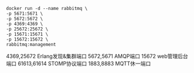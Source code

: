 ```shell
docker run -d --name rabbitmq \
-p 5671:5671 \
-p 5672:5672 \
-p 4369:4369 \
-p 25672:25672 \
-p 15671:15671 \
-p 15672:15672 \
rabbitmq:management
```

4369,25672  Erlang发现&集群端口
5672,5671 AMQP端口
15672 web管理后台端口
61613,61614 STOMP协议端口
1883,8883 MQTT休一端口